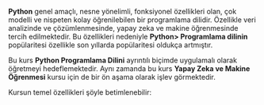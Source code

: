 <b>Python</b> genel amaçlı, nesne yönelimli, fonksiyonel özellikleri olan, çok modelli ve nispeten kolay öğrenilebilen bir programlama dilidir. Özellikle veri analizinde ve çözümlenmesinde, yapay zeka ve makine öğrenmesinde tercih edilmektedir. Bu özellikleri nedeniyle <b>Python> Programlama dilinin</b> popülaritesi özellikle son yıllarda popülaritesi oldukça artmıştır. 

Bu kurs <b>Python Programlama Dilini</b> ayrıntılı biçimde uygulamalı olarak öğretmeyi hedeflemektedir. Aynı zamanda bu kurs <b>Yapay Zeka ve Makine Öğrenmesi</b> kursu için de bir ön aşama olarak işlev görmektedir. 

Kursun temel özellikleri şöyle betimlenebilir:
